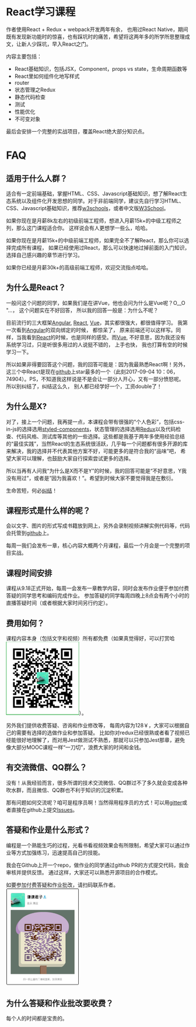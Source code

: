 # React学习课程

作者使用React + Redux + webpack开发两年有余， 也用过React Native，期间既有发现新功能时的惊喜，也有踩坑时的痛苦，希望将这两年多的所学所思整理成文，让新人少踩坑，早入React之门。

内容主要包括：
* React基础知识，包括JSX，Component，props vs state，生命周期函数等
* React里如何组件化地写样式
* router
* 状态管理之Redux
* 静态代码检查
* 测试
* 性能优化
* 不可变对象

最后会安排一个完整的实战项目，覆盖React绝大部分知识点。

# FAQ
## 适用于什么人群？
适合有一定前端基础，掌握HTML、CSS、Javascript基础知识，想了解React生态系统以及组件化开发思想的同学。对于非前端同学，建议先自行学习HTML、CSS、Javascript基础知识，推荐[w3schools](https://www.w3schools.com/)，或者中文版[W3School](http://www.w3school.com.cn/)。

如果你现在是月薪8k左右的初级前端工程师，想进入月薪15k+的中级工程师之列，那么这门课程适合你。 这样说会有人更想学一些么，哈哈。

如果你现在是月薪15k+的中级前端工程师，如果完全不了解React，那么你可以选择完成所有课程， 如果已经使用过React，那么可以快速地过掉前面的入门知识，选择自己感兴趣的章节进行学习。

如果你已经是月薪30k+的高级前端工程师，欢迎交流指点哈哈。

## 为什么是React？
一般问这个问题的同学，如果我们是在讲Vue，他也会问为什么是Vue呢？O__O "…， 这个问题实在不好回答， 所以我的回答一般是：为什么不呢？

目前流行的三大框架[Angular](https://angular.io/), [React](https://facebook.github.io/react/), [Vue](https://vuejs.org/)，其实都很强大，都很值得学习。 我第一次看到[Angular](https://angular.io/)的双向绑定的时候， 都惊呆了， 原来前端还可以这样写。同样，当我看到[React](https://facebook.github.io/react/)的时候，也是同样的感受。而[Vue](https://vuejs.org/), 不好意思，因为我还没有系统学习过，只是听很多用过的人说挺不错的， 上手也快， 我也打算有空的时候学习一下。

所以如果非得要回答这个问题，我的回答可能是：因为我最熟悉React啊！另外，这三个中React是现在[github](https://github.com/facebook/react)上star最多的一个（此刻2017-09-04 10：06，74904）。PS，不知道我这样说是不是会让一部分人开心，又有一部分愤怒呢。 所以别纠结了，纠结这么久， 别人都已经学好一个，工资double了！

## 为什么是X?
对了，接上一个问题，我再提一点，本课程会带有很强的“个人色彩”，包括css-in-js的选择选用[styled-components](https://github.com/styled-components/styled-components/)，状态管理的选择选用[Redux](https://github.com/reactjs/redux)以及代码检查、代码风格、测试库等其他的一些选择。这些都是我基于两年多使用经验总结的“最佳实践”，当然React的生态系统很活跃，几乎每一个问题都有很多开源的库来解决，我的选择并不代表其他方案不好，可能更多的是符合我的“品味”吧， 希望大家可以理解，也鼓励大家自行探索尝试更多的选择。

所以当再有人问我“为什么是X而不是Y”的时候，我的回答可能是“不好意思，Y我没有用过”，或者是”因为我喜欢！”。希望到时候大家不要觉得我是在敷衍。

生命苦短，何必[纠结](https://read.douban.com/ebook/13351764/)！

## 课程形式是什么样的呢？
会以文字、图片的形式写成书籍放到网上，另外会录制视频讲解实例代码等，代码会托管到[github](https://github.com/MagicFunAI/react-course)上。

每周一我们会发布一章，核心内容大概两个月课程，最后一个月会是一个完整的项目实战。

## 课程时间安排
课程从9.18正式开始，每周一会发布一章教学内容，同时会发布作业便于参加付费答疑的同学思考和编码完成作业。 参加答疑的同学每周四晚上8点会有两个小时的直播答疑时间（或者根据大家时间另行约定）。

## 费用如何？
课程内容本身（包括文字和视频）所有都免费（如果真觉得好，可以打赏哈<img src="./wxpay.png" alt="扫码打赏" width="200" height="200" />）。

另外我们提供收费答疑、咨询和作业修改等， 每周内容为128￥，大家可以根据自己的需要有选择的选做作业和参加答疑。 比如你对redux已经很熟或者看了视频已经能很好地理解了，而对用Jest做测试不熟悉，那就可以只参加Jest那章，避免像大部分MOOC课程一样“一刀切”，浪费大家的时间和金钱。

## 有交流微信、QQ群么？
没有！从我经验而言，很多所谓的技术交流微信、QQ群过不了多久就会变成各种吹水群，而且微信、QQ群也不利于知识的沉淀积累。

那有问题如何交流呢？咱可是程序员啊！当然得用程序员的方式！可以用[gitter](https://gitter.im/react-magicfun)或者直接在github上提交[Issues](https://github.com/MagicFunAI/react-course/issues)。

## 答疑和作业是什么形式？
编程是一个熟能生巧的过程，光看书看视频效果会有所限制，希望大家可以通过作业等方式加强练习，迅速提高自己的技能。

我会在Github上开一个repo，做作业的同学通过github PR的方式提交代码，我会审核并提供反馈。 通过这样，大家还可以熟悉开源项目的合作模式。

如要参加付费答疑和作业批改，请扫码联系作者。<img src="./qqjz.jpeg" width="200" alt="谦谦君子" />

## 为什么答疑和作业批改要收费？
每个人的时间都是宝贵的。